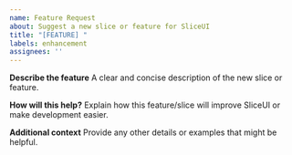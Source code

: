 ```yaml
---
name: Feature Request
about: Suggest a new slice or feature for SliceUI
title: "[FEATURE] "
labels: enhancement
assignees: ''
---
```


**Describe the feature**
A clear and concise description of the new slice or feature.

**How will this help?**
Explain how this feature/slice will improve SliceUI or make development easier.

**Additional context**
Provide any other details or examples that might be helpful.
